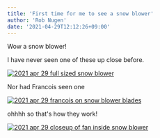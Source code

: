 ```yaml
---
title: 'First time for me to see a snow blower'
author: 'Rob Nugen'
date: '2021-04-29T12:12:26+09:00'
---
```


Wow a snow blower!

I have never seen one of these up close before.

[![2021 apr 29 full sized snow blower](//b.robnugen.com/quests/walk-to-niigata/2021/en_route/day-14/thumbs/2021_apr_29_full_sized_snow_blower.jpeg)](//b.robnugen.com/quests/walk-to-niigata/2021/en_route/day-14/2021_apr_29_full_sized_snow_blower.jpeg)

Nor had Francois seen one

[![2021 apr 29 francois on snow blower blades](//b.robnugen.com/quests/walk-to-niigata/2021/en_route/day-14/thumbs/2021_apr_29_francois_on_snow_blower_blades.jpeg)](//b.robnugen.com/quests/walk-to-niigata/2021/en_route/day-14/2021_apr_29_francois_on_snow_blower_blades.jpeg)

ohhhh so that's how they work!

[![2021 apr 29 closeup of fan inside snow blower](//b.robnugen.com/quests/walk-to-niigata/2021/en_route/day-14/thumbs/2021_apr_29_closeup_of_fan_inside_snow_blower.jpeg)](//b.robnugen.com/quests/walk-to-niigata/2021/en_route/day-14/2021_apr_29_closeup_of_fan_inside_snow_blower.jpeg)          
